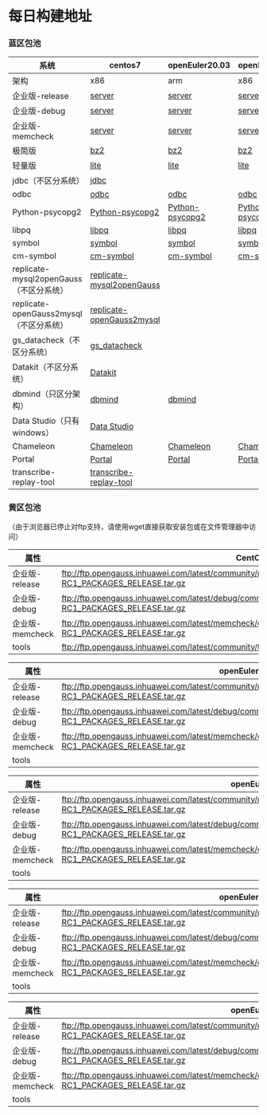 # 每日构建地址



### 蓝区包池

| 系统                                    | centos7                                                      | openEuler20.03                                               | openEuler20.03                                               | openEuler22.03                                               | openEuler22.03                                               |
| --------------------------------------- | ------------------------------------------------------------ | ------------------------------------------------------------ | ------------------------------------------------------------ | ------------------------------------------------------------ | ------------------------------------------------------------ |
| 架构                                    | x86                                                          | arm                                                          | x86                                                          | arm                                                          | x86                                                          |
| 企业版-release                          | [server](https://opengauss.obs.cn-south-1.myhuaweicloud.com/latest/x86/openGauss-All-7.0.0-RC1-CentOS7-x86_64.tar.gz ) | [server](https://opengauss.obs.cn-south-1.myhuaweicloud.com/latest/arm/openGauss-All-7.0.0-RC1-openEuler20.03-aarch64.tar.gz) | [server](https://opengauss.obs.cn-south-1.myhuaweicloud.com/latest/x86_openEuler/openGauss-All-7.0.0-RC1-openEuler20.03-x86_64.tar.gz) | [server](https://opengauss.obs.cn-south-1.myhuaweicloud.com/latest/arm_2203/openGauss-All-7.0.0-RC1-openEuler22.03-aarch64.tar.gz) | [server](https://opengauss.obs.cn-south-1.myhuaweicloud.com/latest/x86_openEuler_2203/openGauss-All-7.0.0-RC1-openEuler22.03-x86_64.tar.gz) |
| 企业版-debug                            | [server](https://opengauss.obs.cn-south-1.myhuaweicloud.com/latest/debug/x86/openGauss-All-7.0.0-RC1-CentOS7-x86_64.tar.gz) | [server](https://opengauss.obs.cn-south-1.myhuaweicloud.com/latest/debug/arm/openGauss-All-7.0.0-RC1-openEuler20.03-aarch64.tar.gz) | [server](https://opengauss.obs.cn-south-1.myhuaweicloud.com/latest/debug/x86_openEuler/openGauss-All-7.0.0-RC1-openEuler20.03-x86_64.tar.gz) | [server](https://opengauss.obs.cn-south-1.myhuaweicloud.com/latest/debug/arm_2203/openGauss-All-7.0.0-RC1-openEuler22.03-aarch64.tar.gz) | [server](https://opengauss.obs.cn-south-1.myhuaweicloud.com/latest/debug/x86_openEuler_2203/openGauss-All-7.0.0-RC1-openEuler22.03-x86_64.tar.gz) |
| 企业版-memcheck                         | [server](https://opengauss.obs.cn-south-1.myhuaweicloud.com/latest/memcheck/x86/openGauss-All-7.0.0-RC1-CentOS7-x86_64.tar.gz) | [server](https://opengauss.obs.cn-south-1.myhuaweicloud.com/latest/memcheck/arm/openGauss-All-7.0.0-RC1-openEuler20.03-aarch64.tar.gz) | [server](https://opengauss.obs.cn-south-1.myhuaweicloud.com/latest/memcheck/x86_openEuler/openGauss-All-7.0.0-RC1-openEuler20.03-x86_64.tar.gz) | [server](https://opengauss.obs.cn-south-1.myhuaweicloud.com/latest/memcheck/arm_2203/openGauss-All-7.0.0-RC1-openEuler22.03-aarch64.tar.gz) | [server](https://opengauss.obs.cn-south-1.myhuaweicloud.com/latest/memcheck/x86_openEuler_2203/openGauss-All-7.0.0-RC1-openEuler22.03-x86_64.tar.gz) |
| 极简版                                  | [bz2](https://opengauss.obs.cn-south-1.myhuaweicloud.com/latest/x86/openGauss-Server-7.0.0-RC1-CentOS7-x86_64.tar.bz2) | [bz2](https://opengauss.obs.cn-south-1.myhuaweicloud.com/latest/arm/openGauss-Server-7.0.0-RC1-openEuler20.03-aarch64.tar.bz2) | [bz2](https://opengauss.obs.cn-south-1.myhuaweicloud.com/latest/x86_openEuler/openGauss-Server-7.0.0-RC1-openEuler20.03-x86_64.tar.bz2) | [bz2](https://opengauss.obs.cn-south-1.myhuaweicloud.com/latest/arm_2203/openGauss-Server-7.0.0-RC1-openEuler22.03-aarch64.tar.bz2) | [bz2](https://opengauss.obs.cn-south-1.myhuaweicloud.com/latest/x86_openEuler_2203/openGauss-Server-7.0.0-RC1-openEuler22.03-x86_64.tar.bz2) |
| 轻量版                                  | [lite](https://opengauss.obs.cn-south-1.myhuaweicloud.com/latest/x86/openGauss-Lite-7.0.0-RC1-CentOS7-x86_64.tar.gz) | [lite](https://opengauss.obs.cn-south-1.myhuaweicloud.com/latest/arm/openGauss-Lite-7.0.0-RC1-openEuler20.03-aarch64.tar.gz) | [lite](https://opengauss.obs.cn-south-1.myhuaweicloud.com/latest/x86_openEuler/openGauss-Lite-7.0.0-RC1-openEuler20.03-x86_64.tar.gz) | [lite](https://opengauss.obs.cn-south-1.myhuaweicloud.com/latest/arm_2203/openGauss-Lite-7.0.0-RC1-openEuler22.03-aarch64.tar.gz) | [lite](https://opengauss.obs.cn-south-1.myhuaweicloud.com/latest/x86_openEuler_2203/openGauss-Lite-7.0.0-RC1-openEuler22.03-x86_64.tar.gz) |
| jdbc（不区分系统）                      | [jdbc](https://opengauss.obs.cn-south-1.myhuaweicloud.com/latest/x86/openGauss-JDBC-7.0.0-RC1.tar.gz) |                                                              |                                                              |                                                              |                                                              |
| odbc                                    | [odbc](https://opengauss.obs.cn-south-1.myhuaweicloud.com/latest/x86/openGauss-ODBC-7.0.0-RC1-CentOS7-x86_64.tar.gz) | [odbc](https://opengauss.obs.cn-south-1.myhuaweicloud.com/latest/arm/openGauss-ODBC-7.0.0-RC1-openEuler20.03-aarch64.tar.gz) | [odbc](https://opengauss.obs.cn-south-1.myhuaweicloud.com/latest/x86_openEuler/openGauss-ODBC-7.0.0-RC1-openEuler20.03-x86_64.tar.gz) | [odbc](https://opengauss.obs.cn-south-1.myhuaweicloud.com/latest/arm_2203/openGauss-ODBC-7.0.0-RC1-openEuler22.03-aarch64.tar.gz) | [odbc](https://opengauss.obs.cn-south-1.myhuaweicloud.com/latest/x86_openEuler_2203/openGauss-ODBC-7.0.0-RC1-openEuler22.03-x86_64.tar.gz) |
| Python-psycopg2                         | [Python-psycopg2](https://opengauss.obs.cn-south-1.myhuaweicloud.com/latest/x86/openGauss-Python-7.0.0-RC1-CentOS7-x86_64.tar.gz) | [Python-psycopg2](https://opengauss.obs.cn-south-1.myhuaweicloud.com/latest/arm/openGauss-Python-7.0.0-RC1-openEuler20.03-aarch64.tar.gz) | [Python-psycopg2](https://opengauss.obs.cn-south-1.myhuaweicloud.com/latest/x86_openEuler/openGauss-Python-7.0.0-RC1-openEuler20.03-x86_64.tar.gz) | [Python-psycopg2](https://opengauss.obs.cn-south-1.myhuaweicloud.com/latest/arm_2203/openGauss-Python-7.0.0-RC1-openEuler22.03-aarch64.tar.gz) | [Python-psycopg2](https://opengauss.obs.cn-south-1.myhuaweicloud.com/latest/x86_openEuler_2203/openGauss-Python-7.0.0-RC1-openEuler22.03-x86_64.tar.gz) |
| libpq                                   | [libpq](https://opengauss.obs.cn-south-1.myhuaweicloud.com/latest/x86/openGauss-Python-7.0.0-RC1-CentOS7-x86_64.tar.gz) | [libpq](https://opengauss.obs.cn-south-1.myhuaweicloud.com/latest/arm/openGauss-7.0.0-RC1-openEuler-64bit-Libpq.tar.gz) | [libpq](https://opengauss.obs.cn-south-1.myhuaweicloud.com/latest/x86_openEuler/openGauss-7.0.0-RC1-CentOS-64bit-Libpq.tar.gz) | [libpq](https://opengauss.obs.cn-south-1.myhuaweicloud.com/latest/arm_2203/openGauss-7.0.0-RC1-openEuler-64bit-Libpq.tar.gz) | [libpq](https://opengauss.obs.cn-south-1.myhuaweicloud.com/latest/x86_openEuler_2203/openGauss-7.0.0-RC1-openEuler-64bit-Libpq.tar.gz) |
| symbol                                  | [symbol](https://opengauss.obs.cn-south-1.myhuaweicloud.com/latest/x86/openGauss-Symbol-7.0.0-RC1-CentOS7-x86_64.tar.gz) | [symbol](https://opengauss.obs.cn-south-1.myhuaweicloud.com/latest/arm/openGauss-Symbol-7.0.0-RC1-openEuler20.03-aarch64.tar.gz) | [symbol](https://opengauss.obs.cn-south-1.myhuaweicloud.com/latest/x86_openEuler/openGauss-Symbol-7.0.0-RC1-openEuler20.03-x86_64.tar.gz) | [symbol](https://opengauss.obs.cn-south-1.myhuaweicloud.com/latest/arm_2203/openGauss-Symbol-7.0.0-RC1-openEuler22.03-aarch64.tar.gz) | [symbol](https://opengauss.obs.cn-south-1.myhuaweicloud.com/latest/x86_openEuler_2203/openGauss-Symbol-7.0.0-RC1-openEuler22.03-x86_64.tar.gz) |
| cm-symbol                               | [cm-symbol](https://opengauss.obs.cn-south-1.myhuaweicloud.com/latest/x86/openGauss-CM-Symbol-7.0.0-RC1-CentOS7-x86_64.tar.gz) | [cm-symbol](https://opengauss.obs.cn-south-1.myhuaweicloud.com/latest/arm/openGauss-CM-Symbol-7.0.0-RC1-openEuler20.03-aarch64.tar.gz) | [cm-symbol](https://opengauss.obs.cn-south-1.myhuaweicloud.com/latest/x86_openEuler/openGauss-CM-Symbol-7.0.0-RC1-openEuler20.03-x86_64.tar.gz) | [cm-symbol](https://opengauss.obs.cn-south-1.myhuaweicloud.com/latest/arm_2203/openGauss-CM-Symbol-7.0.0-RC1-openEuler22.03-aarch64.tar.gz) | [cm-symbol](https://opengauss.obs.cn-south-1.myhuaweicloud.com/latest/x86_openEuler_2203/openGauss-CM-Symbol-7.0.0-RC1-openEuler22.03-x86_64.tar.gz) |
| replicate-mysql2openGauss（不区分系统） | [replicate-mysql2openGauss](https://opengauss.obs.cn-south-1.myhuaweicloud.com/latest/tools/replicate-mysql2openGauss-6.0.0rc1.tar.gz) |                                                              |                                                              |                                                              |                                                              |
| replicate-openGauss2mysql（不区分系统） | [replicate-openGauss2mysql](https://opengauss.obs.cn-south-1.myhuaweicloud.com/latest/tools/replicate-openGauss2mysql-6.0.0rc1.tar.gz) |                                                              |                                                              |                                                              |                                                              |
| gs_datacheck（不区分系统）              | [gs_datacheck](https://opengauss.obs.cn-south-1.myhuaweicloud.com/latest/tools/gs_datacheck-6.0.0rc1.tar.gz) |                                                              |                                                              |                                                              |                                                              |
| Datakit（不区分系统）                   | [Datakit](https://opengauss.obs.cn-south-1.myhuaweicloud.com/latest/tools/Datakit/Datakit-6.0.0.tar.gz) |                                                              |                                                              |                                                              |                                                              |
| dbmind（只区分架构）                    | [dbmind](https://opengauss.obs.cn-south-1.myhuaweicloud.com/latest/dbmind/x86/dbmind-installer-x86_64.tar.gz) | [dbmind](https://opengauss.obs.cn-south-1.myhuaweicloud.com/latest/dbmind/arm/dbmind-installer-aarch64.tar.gz) |                                                              |                                                              |                                                              |
| Data Studio（只有windows）              | [Data Studio](https://opengauss.obs.cn-south-1.myhuaweicloud.com/latest/DataStudio_win_64.zip) |                                                              |                                                              |                                                              |                                                              |
| Chameleon                               | [Chameleon](https://opengauss.obs.cn-south-1.myhuaweicloud.com/latest/tools/centos7/chameleon-6.0.0rc1-x86_64.tar.gz) | [Chameleon](https://opengauss.obs.cn-south-1.myhuaweicloud.com/latest/tools/openEuler20.03/chameleon-6.0.0rc1-aarch64.tar.gz) | [Chameleon](https://opengauss.obs.cn-south-1.myhuaweicloud.com/latest/tools/openEuler20.03/chameleon-6.0.0rc1-x86_64.tar.gz) | [Chameleon](https://opengauss.obs.cn-south-1.myhuaweicloud.com/latest/tools/openEuler22.03/chameleon-6.0.0rc1-aarch64.tar.gz) | [Chameleon](https://opengauss.obs.cn-south-1.myhuaweicloud.com/latest/tools/openEuler22.03/chameleon-6.0.0rc1-x86_64.tar.gz) |
| Portal                                  | [Portal](https://opengauss.obs.cn-south-1.myhuaweicloud.com/latest/tools/centos7/PortalControl-6.0.0rc1-x86_64.tar.gz) | [Portal](https://opengauss.obs.cn-south-1.myhuaweicloud.com/latest/tools/openEuler20.03/PortalControl-6.0.0rc1-aarch64.tar.gz) | [Portal](https://opengauss.obs.cn-south-1.myhuaweicloud.com/latest/tools/openEuler20.03/PortalControl-6.0.0rc1-x86_64.tar.gz) | [Portal](https://opengauss.obs.cn-south-1.myhuaweicloud.com/latest/tools/openEuler22.03/PortalControl-6.0.0rc1-aarch64.tar.gz) | [Portal](https://opengauss.obs.cn-south-1.myhuaweicloud.com/latest/tools/openEuler22.03/PortalControl-6.0.0rc1-x86_64.tar.gz) |
| transcribe-replay-tool                  | [transcribe-replay-tool](https://opengauss.obs.cn-south-1.myhuaweicloud.com/latest/tools/transcribe-replay-tool-6.0.0.tar.gz) |                                                              |                                                              |                                                              |                                                              |



### 黄区包池 
（由于浏览器已停止对ftp支持，请使用wget直接获取安装包或在文件管理器中访问）

| **属性**           | **CentOS7**                                                                                             |
|--------------------|--------------------------------------------------------------------------------------------------------|
| 企业版-release | ftp://ftp.opengauss.inhuawei.com/latest/community/master/CentOS7.6/openGauss_7.0.0-RC1_PACKAGES_RELEASE.tar.gz |
| 企业版-debug   | ftp://ftp.opengauss.inhuawei.com/latest/debug/community/master/CentOS7.6/openGauss_7.0.0-RC1_PACKAGES_RELEASE.tar.gz |
| 企业版-memcheck | ftp://ftp.opengauss.inhuawei.com/latest/memcheck/community/master/CentOS7.6/openGauss_7.0.0-RC1_PACKAGES_RELEASE.tar.gz |
| tools          | ftp://ftp.opengauss.inhuawei.com/latest/community/tools/                                      |

| **属性**           | **openEuler20.03 (ARM)**                                                                                |
|--------------------|--------------------------------------------------------------------------------------------------------|
| 企业版-release | ftp://ftp.opengauss.inhuawei.com/latest/community/master/OpenEuler20.03/openGauss_7.0.0-RC1_PACKAGES_RELEASE.tar.gz |
| 企业版-debug   | ftp://ftp.opengauss.inhuawei.com/latest/debug/community/master/OpenEuler20.03/openGauss_7.0.0-RC1_PACKAGES_RELEASE.tar.gz |
| 企业版-memcheck | ftp://ftp.opengauss.inhuawei.com/latest/memcheck/community/master/OpenEuler20.03/openGauss_7.0.0-RC1_PACKAGES_RELEASE.tar.gz |
| tools          |                                                                                                        |

| **属性**           | **openEuler20.03 (x86)**                                                                               |
|--------------------|--------------------------------------------------------------------------------------------------------|
| 企业版-release | ftp://ftp.opengauss.inhuawei.com/latest/community/master/OpenEuler20.03_X86/openGauss_7.0.0-RC1_PACKAGES_RELEASE.tar.gz |
| 企业版-debug   | ftp://ftp.opengauss.inhuawei.com/latest/debug/community/master/OpenEuler20.03_X86/openGauss_7.0.0-RC1_PACKAGES_RELEASE.tar.gz |
| 企业版-memcheck | ftp://ftp.opengauss.inhuawei.com/latest/memcheck/community/master/OpenEuler20.03_X86/openGauss_7.0.0-RC1_PACKAGES_RELEASE.tar.gz |
| tools          |                                                                                                        |

| **属性**           | openEuler22.03 (ARM)                                                                                |
|--------------------|--------------------------------------------------------------------------------------------------------|
| 企业版-release | ftp://ftp.opengauss.inhuawei.com/latest/community/master/OpenEuler22.03/openGauss_7.0.0-RC1_PACKAGES_RELEASE.tar.gz |
| 企业版-debug   | ftp://ftp.opengauss.inhuawei.com/latest/debug/community/master/OpenEuler22.03/openGauss_7.0.0-RC1_PACKAGES_RELEASE.tar.gz |
| 企业版-memcheck | ftp://ftp.opengauss.inhuawei.com/latest/memcheck/community/master/OpenEuler22.03/openGauss_7.0.0-RC1_PACKAGES_RELEASE.tar.gz |
| tools          |                                                                                                        |

| **属性**           | openEuler22.03 (x86)                                                                               |
|--------------------|--------------------------------------------------------------------------------------------------------|
| 企业版-release | ftp://ftp.opengauss.inhuawei.com/latest/community/master/OpenEuler22.03_X86/openGauss_7.0.0-RC1_PACKAGES_RELEASE.tar.gz |
| 企业版-debug   | ftp://ftp.opengauss.inhuawei.com/latest/debug/community/master/OpenEuler22.03_X86/openGauss_7.0.0-RC1_PACKAGES_RELEASE.tar.gz |
| 企业版-memcheck | ftp://ftp.opengauss.inhuawei.com/latest/memcheck/community/master/OpenEuler22.03_X86/openGauss_7.0.0-RC1_PACKAGES_RELEASE.tar.gz |
| tools          |                                                                                                        |
